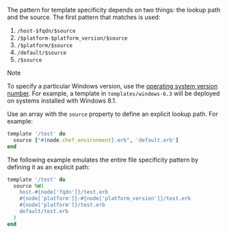 The pattern for template specificity depends on two things: the lookup
path and the source. The first pattern that matches is used:

1.  `/host-$fqdn/$source`
2.  `/$platform-$platform_version/$source`
3.  `/$platform/$source`
4.  `/default/$source`
5.  `/$source`

<div class="admonition-note">

<p class="admonition-note-title">Note</p>

<div class="admonition-note-text">

To specify a particular Windows version, use the [operating system
version
number](https://docs.microsoft.com/en-us/windows/win32/sysinfo/operating-system-version).
For example, a template in `templates/windows-6.3` will be deployed on
systems installed with Windows 8.1.

</div>

</div>

Use an array with the `source` property to define an explicit lookup
path. For example:

```ruby
template '/test' do
  source ["#{node.chef_environment}.erb", 'default.erb']
end
```

The following example emulates the entire file specificity pattern by
defining it as an explicit path:

```ruby
template '/test' do
  source %W(
    host-#{node['fqdn']}/test.erb
    #{node['platform']}-#{node['platform_version']}/test.erb
    #{node['platform']}/test.erb
    default/test.erb
  )
end
```
